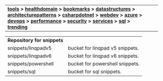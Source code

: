 | | |
| --- | --- |
| **[tools](/tools/tools.md) > [healthdomain](healthdomain/healthdomain.md) > [bookmarks](bookmarks/bookmarks.md) > [datastructures](datastructures/datastructures.md) > [architecturepatterns](architecturepatterns/architecturepatterns.md) > [csharpdotnet](csharpdotnet/csharpdotnet.md) > [webdev](webdev/webdev.md) > [azure](azure/azure.md) > [devops](devops/devops.md) > [performance](performance/performance.md) > [security](security/security.md) > [services](services/services.md) > [sql](sql/sql.md) > [trending](trending/trending.md)**|


| | |
| --- | --- |
| **Repository for snippets** | 
| snippets/linqpadv5 | bucket for linqpad v5 snippets. |
| snippets/linqpadv6 | bucket for linqpad v6 snippets. |
| snippets/powershell | bucket for powershell snippets. |
| snippets/sql | bucket for sql snippets. |